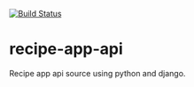 [![Build Status](https://travis-ci.com/illiaZadorozhnyi/recipe-app-api.svg?branch=master)](https://travis-ci.com/illiaZadorozhnyi/recipe-app-api)

# recipe-app-api
Recipe app api source using python and django.
